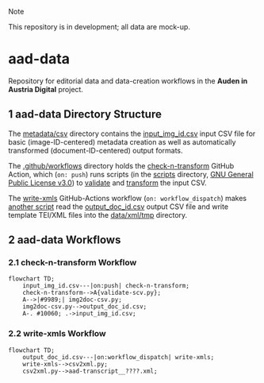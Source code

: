 > [!NOTE]
> This repository is in development; all data are mock-up.

# aad-data

Repository for editorial data and data-creation workflows in the **Auden in Austria Digital** project.

## 1 aad-data Directory Structure

The [metadata/csv](https://github.com/auden-in-austria-digital/aad-data/tree/main/metadata/csv) directory contains the [input_img_id.csv](https://github.com/auden-in-austria-digital/aad-data/blob/main/metadata/csv/input_img_id.csv) input CSV file for basic (image-ID-centered) metadata creation as well as automatically transformed (document-ID-centered) output formats.

The [.github/workflows](https://github.com/auden-in-austria-digital/aad-data/tree/main/.github/workflows) directory holds the [check-n-transform](https://github.com/auden-in-austria-digital/aad-data/blob/main/.github/workflows/check-n-transform.yml) GitHub Action, which (`on: push`) runs scripts (in the [scripts](https://github.com/auden-in-austria-digital/aad-data/tree/main/scripts) directory, [GNU General Public License v3.0](https://www.gnu.org/licenses/gpl-3.0.html#license-text)) to [validate](https://github.com/auden-in-austria-digital/aad-data/blob/main/scripts/check-n-transform/validate-csv.py) and [transform](https://github.com/auden-in-austria-digital/aad-data/blob/main/scripts/check-n-transform/img2doc-csv.py) the input CSV.

The [write-xmls](https://github.com/auden-in-austria-digital/aad-data/blob/main/.github/workflows/write-xmls.yml) GitHub-Actions workflow (`on: workflow_dispatch`) makes [another script](https://github.com/auden-in-austria-digital/aad-data/blob/main/scripts/write-xmls/csv2xml.py) read the [output_doc_id.csv](https://github.com/auden-in-austria-digital/aad-data/blob/main/metadata/csv/output_doc_id.csv) output CSV file and write template TEI/XML files into the [data/xml/tmp](https://github.com/auden-in-austria-digital/aad-data/tree/main/data/xml/tmp) directory.

## 2 aad-data Workflows
### 2.1 check-n-transform Workflow
```mermaid
flowchart TD;
    input_img_id.csv---|on:push| check-n-transform;
    check-n-transform-->A{validate-scv.py};
    A-->|#9989;| img2doc-csv.py;
    img2doc-csv.py-->output_doc_id.csv;
    A-. #10060; .->input_img_id.csv;
```
### 2.2 write-xmls Workflow
```mermaid
flowchart TD;
    output_doc_id.csv---|on:workflow_dispatch| write-xmls;
    write-xmls-->csv2xml.py;
    csv2xml.py-->aad-transcript__????.xml;
```
